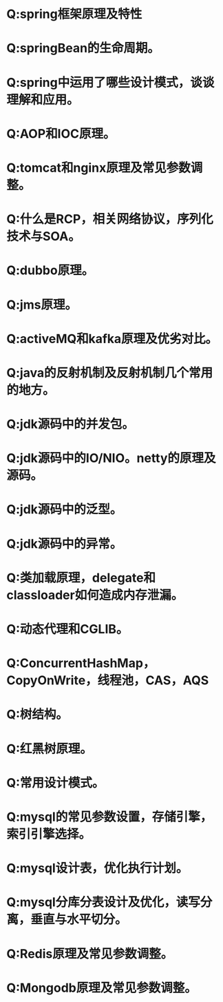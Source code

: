 Q:spring框架原理及特性
===
  
Q:springBean的生命周期。
===

Q:spring中运用了哪些设计模式，谈谈理解和应用。
===

Q:AOP和IOC原理。
===

Q:tomcat和nginx原理及常见参数调整。
===

Q:什么是RCP，相关网络协议，序列化技术与SOA。
===

Q:dubbo原理。
===

Q:jms原理。
===

Q:activeMQ和kafka原理及优劣对比。
===

Q:java的反射机制及反射机制几个常用的地方。
===

Q:jdk源码中的并发包。
===

Q:jdk源码中的IO/NIO。netty的原理及源码。
===

Q:jdk源码中的泛型。
===

Q:jdk源码中的异常。
===

Q:类加载原理，delegate和classloader如何造成内存泄漏。
===

Q:动态代理和CGLIB。
===

Q:ConcurrentHashMap，CopyOnWrite，线程池，CAS，AQS
===

Q:树结构。
===

Q:红黑树原理。
===

Q:常用设计模式。
===

Q:mysql的常见参数设置，存储引擎，索引引擎选择。
===

Q:mysql设计表，优化执行计划。
===

Q:mysql分库分表设计及优化，读写分离，垂直与水平切分。
===

Q:Redis原理及常见参数调整。
===

Q:Mongodb原理及常见参数调整。
===
